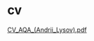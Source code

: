 # cv
[CV_AQA_(Andrii_Lysov).pdf](https://github.com/user-attachments/files/16202338/CV_AQA_.Andrii_Lysov.pdf)
